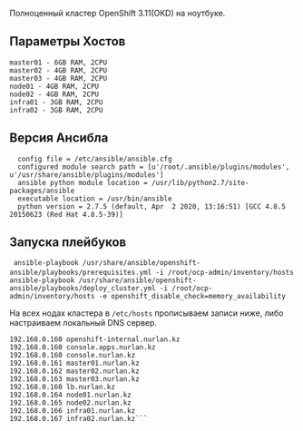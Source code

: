 Полноценный кластер OpenShift 3.11(OKD) на ноутбуке.

Параметры Хостов
-----------------------------------------------------------------------------------
```lb - 2.5GB RAM, 2CPU |Ansible|HAProxy LB|OKD Playbooks
master01 - 6GB RAM, 2CPU
master02 - 4GB RAM, 2CPU
master03 - 4GB RAM, 2CPU
node01 - 4GB RAM, 2CPU
node02 - 4GB RAM, 2CPU
infra01 - 3GB RAM, 2CPU
infra02 - 3GB RAM, 2CPU
```


Версия Ансибла
------------------------------------------------------------------------------------
```ansible 2.9.10
  config file = /etc/ansible/ansible.cfg
  configured module search path = [u'/root/.ansible/plugins/modules', u'/usr/share/ansible/plugins/modules']
  ansible python module location = /usr/lib/python2.7/site-packages/ansible
  executable location = /usr/bin/ansible
  python version = 2.7.5 (default, Apr  2 2020, 13:16:51) [GCC 4.8.5 20150623 (Red Hat 4.8.5-39)]
```

Запуска плейбуков
------------------------------------------------------------------------------------  
``` ansible-playbook /usr/share/ansible/openshift-ansible/playbooks/prerequisites.yml -i /root/ocp-admin/inventory/hosts```
``` ansible-playbook /usr/share/ansible/openshift-ansible/playbooks/deploy_cluster.yml -i /root/ocp-admin/inventory/hosts -e openshift_disable_check=memory_availability```

На всех нодах кластера в ```/etc/hosts``` прописываем записи ниже, либо настраиваем локальный DNS сервер.


```192.168.0.160 openshift-cluster.nurlan.kz
192.168.0.160 openshift-internal.nurlan.kz
192.168.0.160 console.apps.nurlan.kz
192.168.0.160 console.nurlan.kz
192.168.0.161 master01.nurlan.kz
192.168.0.162 master02.nurlan.kz
192.168.0.163 master03.nurlan.kz 
192.168.0.160 lb.nurlan.kz
192.168.0.164 node01.nurlan.kz
192.168.0.165 node02.nurlan.kz
192.168.0.166 infra01.nurlan.kz
192.168.0.167 infra02.nurlan.kz```
